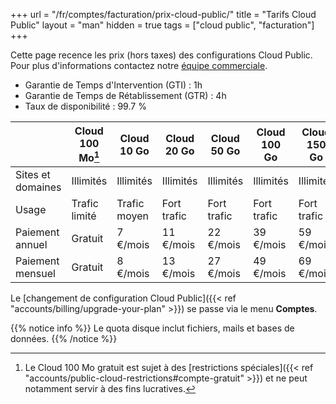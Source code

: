 +++
url = "/fr/comptes/facturation/prix-cloud-public/"
title = "Tarifs Cloud Public"
layout = "man"
hidden = true
tags = ["cloud public", "facturation"]
+++

Cette page recence les prix (hors taxes) des configurations Cloud Public. Pour plus d'informations contactez notre [équipe commerciale](https://www.alwaysdata.com/fr/).

* Garantie de Temps d'Intervention (GTI) : 1h
* Garantie de Temps de Rétablissement (GTR) : 4h
* Taux de disponibilité : 99.7 %

|                   | Cloud 100 Mo[^1] | Cloud 10 Go  | Cloud 20 Go | Cloud 50 Go | Cloud 100 Go | Cloud 150 Go | Cloud 300 Go |
| ----------------- | ---------------- | ------------ | ----------- | ----------- | ---------------- | ---------------- | ---------------- |
| Sites et domaines | Illimités        | Illimités    | Illimités   | Illimités   | Illimités        | Illimités        | Illimités        |
| Usage             | Trafic limité    | Trafic moyen | Fort trafic | Fort trafic | Fort trafic      | Fort trafic      | Fort trafic      |
| Paiement annuel   | Gratuit          | 7 €/mois          | 11 €/mois        | 22 €/mois        | 39 €/mois             | 59 €/mois             | 109 €/mois            |
| Paiement mensuel     | Gratuit          | 8 €/mois          | 13 €/mois        | 27 €/mois        | 49 €/mois             | 69 €/mois             | 135 €/mois            |

Le [changement de configuration Cloud Public]({{< ref "accounts/billing/upgrade-your-plan" >}}) se passe via le menu **Comptes**.

{{% notice info %}}
Le quota disque inclut fichiers, mails et bases de données.
{{% /notice %}}

[^1]: Le Cloud 100 Mo gratuit est sujet à des [restrictions spéciales]({{< ref "accounts/public-cloud-restrictions#compte-gratuit" >}}) et ne peut notamment servir à des fins lucratives.
